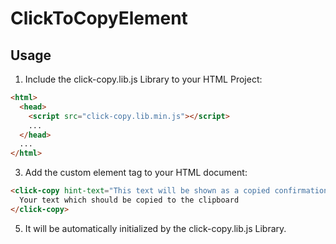 # ClickToCopyElement

## Usage
1. Include the click-copy.lib.js Library to your HTML Project:
```html
<html>
  <head>
    <script src="click-copy.lib.min.js"></script>
    ...
  </head>
  ...
</html>
```

3. Add the custom element tag <click-copy></click-copy> to your HTML document:
```html
<click-copy hint-text="This text will be shown as a copied confirmation. It's optional.">
  Your text which should be copied to the clipboard
</click-copy>
```

5. It will be automatically initialized by the click-copy.lib.js Library.
